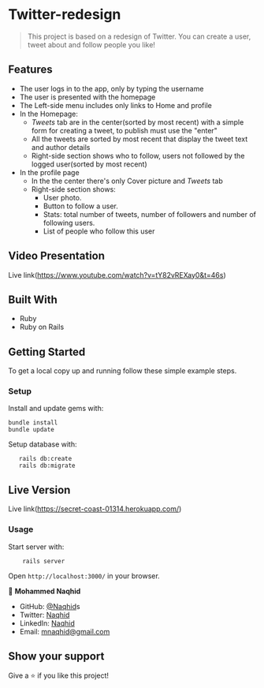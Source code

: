# Twitter-redesign

> This project is based on a redesign of Twitter. You can create a user, tweet about and follow people you like!


## Features

- The user logs in to the app, only by typing the username
- The user is presented with the homepage
- The Left-side menu includes only links to Home and profile
- In the Homepage:
  - *Tweets* tab are in the center(sorted by most recent) with a simple form for creating a tweet, to publish must use the "enter"
  - All the tweets are sorted by most recent that display the tweet text and author details
  - Right-side section shows who to follow, users not followed by the logged user(sorted by most recent)
- In the profile page
  - In the the center there's only Cover picture and *Tweets* tab
  - Right-side section shows:
      - User photo.
      - Button to follow a user.
      - Stats: total number of tweets, number of followers and number of following users.
      - List of people who follow this user

## Video Presentation

  Live link(https://www.youtube.com/watch?v=tY82vREXay0&t=46s)


## Built With

- Ruby 
- Ruby on Rails 


## Getting Started

To get a local copy up and running follow these simple example steps.

### Setup

Install and update gems with:

```
bundle install
bundle update
```

Setup database with:

```
   rails db:create
   rails db:migrate
```

## Live Version

  Live link(https://secret-coast-01314.herokuapp.com/)

### Usage

Start server with:

```
    rails server
```

Open `http://localhost:3000/` in your browser.


👤 **Mohammed Naqhid**

- GitHub: [@Naqhid](https://github.com/Naqhid)s
- Twitter: [Naqhid](https://twitter.com/naqhid)
- LinkedIn: [Naqhid](https://www.linkedin.com/in/mohammed-naqhid-ab3080189/)
- Email: mnaqhid@gmail.com

## Show your support

Give a ⭐️ if you like this project!
